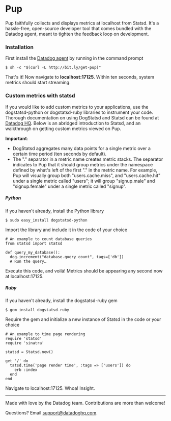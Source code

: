 # Pup

Pup faithfully collects and displays metrics at localhost from Statsd. It's a hassle-free, open-source developer tool that comes bundled with the Datadog agent, meant to tighten the feedback loop on development.

### Installation

First install the [Datadog agent](https://github.com/DataDog/dd-agent) by running in the command prompt

    $ sh -c "$(curl -L http://bit.ly/get-pup)"

That's it! Now navigate to **localhost:17125**. Within ten seconds, system metrics should start streaming.

### Custom metrics with statsd

If you would like to add custom metrics to your applications, use the dogstatsd-python or dogstatsd-ruby libraries to instrument your code. Thorough documentation on using DogStatsd and Statsd can be found at [Datadog HQ](http://api.datadoghq.com/guides/dogstatsd/). Below is an abridged introduction to Statsd, and an walkthrough on getting custom metrics viewed on Pup.

__Important__:

- DogStatsd aggregates many data points for a single metric over a certain time period (ten seconds by default).
- The "." separator in a metric name creates metric stacks. The separator indicates to Pup that it should group metrics under the namespace defined by what's left of the first "." in the metric name. For example, Pup will visually group both "users.cache.miss", and "users.cache.hit" under a single metric called "users"; it will group "signup.male" and "signup.female" under a single metric called "signup".

##### Python

If you haven't already, install the Python library

    $ sudo easy_install dogstatsd-python

Import the library and include it in the code of your choice

    # An example to count database queries
    from statsd import statsd

    def query_my_database():
      dog.increment("database.query count", tags=['db'])
      # Run the query…

Execute this code, and voilá! Metrics should be appearing any second now at localhost:17125.

##### Ruby

If you haven't already, install the dogstatsd-ruby gem

    $ gem install dogstatsd-ruby

Require the gem and initialize a new instance of Statsd in the code or your choice

    # An example to time page rendering
    require 'statsd'
    require 'sinatra'

    statsd = Statsd.new()

    get '/' do
      tatsd.time('page render time', :tags => ['users']) do
        erb :index
      end
    end

Navigate to localhost:17125. Whoa! Insight.

-----------------------------------
Made with love by the Datadog team. Contributions are more than welcome!

Questions? Email [support@datadoghq.com](support@datadoghq.com).
